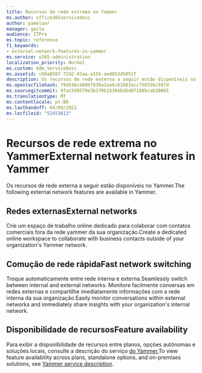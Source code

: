 ```yaml
---
title: Recursos de rede extrema no Yammer
ms.author: office365servicedesc
author: pamelaar
manager: gailw
audience: ITPro
ms.topic: reference
f1_keywords:
- external-network-features-in-yammer
ms.service: o365-administration
localization_priority: Normal
ms.custom: Adm_ServiceDesc
ms.assetid: c60a8507-72d2-43aa-a15b-aed053d5851f
description: Os recursos de rede externa a seguir estão disponíveis no Yammer.
ms.openlocfilehash: 79d546c4896f036a2aa6c61083acc750356c597d
ms.sourcegitcommit: 9fac5d9579e3b370b15384b36d0f1805cab20065
ms.translationtype: MT
ms.contentlocale: pt-BR
ms.lasthandoff: 04/09/2021
ms.locfileid: "51653613"
---
```

# <a name="external-network-features-in-yammer"></a><span data-ttu-id="6091a-103">Recursos de rede extrema no Yammer</span><span class="sxs-lookup"><span data-stu-id="6091a-103">External network features in Yammer</span></span>

<span data-ttu-id="6091a-104">Os recursos de rede externa a seguir estão disponíveis no Yammer.</span><span class="sxs-lookup"><span data-stu-id="6091a-104">The following external network features are available in Yammer.</span></span>
  
## <a name="external-networks"></a><span data-ttu-id="6091a-105">Redes externas</span><span class="sxs-lookup"><span data-stu-id="6091a-105">External networks</span></span>

<span data-ttu-id="6091a-106">Crie um espaço de trabalho online dedicado para colaborar com contatos comerciais fora da rede yammer da sua organização.</span><span class="sxs-lookup"><span data-stu-id="6091a-106">Create a dedicated online workspace to collaborate with business contacts outside of your organization's Yammer network.</span></span>
  
## <a name="fast-network-switching"></a><span data-ttu-id="6091a-107">Comução de rede rápida</span><span class="sxs-lookup"><span data-stu-id="6091a-107">Fast network switching</span></span>

<span data-ttu-id="6091a-108">Troque automaticamente entre rede interna e externa.</span><span class="sxs-lookup"><span data-stu-id="6091a-108">Seamlessly switch between internal and external networks.</span></span> <span data-ttu-id="6091a-109">Monitore facilmente conversas em redes externas e compartilhe imediatamente informações com a rede interna da sua organização.</span><span class="sxs-lookup"><span data-stu-id="6091a-109">Easily monitor conversations within external networks and immediately share insights with your organization's internal network.</span></span>
  
## <a name="feature-availability"></a><span data-ttu-id="6091a-110">Disponibilidade de recursos</span><span class="sxs-lookup"><span data-stu-id="6091a-110">Feature availability</span></span>

<span data-ttu-id="6091a-111">Para exibir a disponibilidade de recursos entre planos, opções autônomas e soluções locais, consulte a descrição do serviço [do Yammer.](yammer-service-description.md)</span><span class="sxs-lookup"><span data-stu-id="6091a-111">To view feature availability across plans, standalone options, and on-premises solutions, see [Yammer service description](yammer-service-description.md).</span></span>